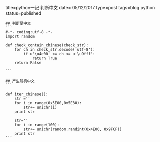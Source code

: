 title=python一记 判断中文
date= 05/12/2017 
type=post
tags=blog python
status=published
~~~~~~
## 判断是中文
```
#-*- coding:utf-8 -*-
import random

def check_contain_chinese(check_str):
    for ch in check_str.decode('utf-8'):
        if u'\u4e00' <= ch <= u'\u9fff':
            return True
    return False

```

## 产生随机中文
```

def iter_chinese():
    str =''
    for i in range(0x5E00,0x5E30):
        str+= unichr(i)
    print str

    str=''
    for i in range(100):
        str+= unichr(random.randint(0x4E00, 0x9FCF))
    print str
```